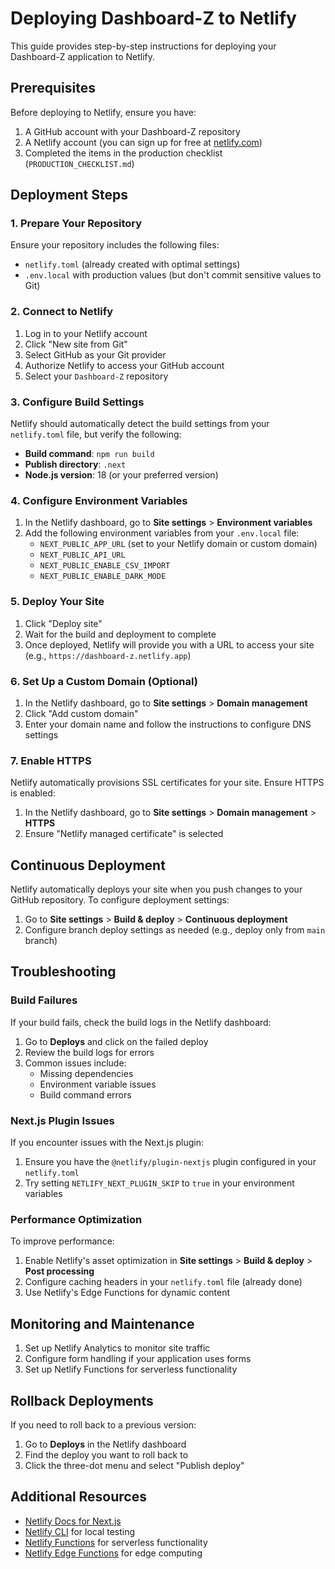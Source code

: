 # Deploying Dashboard-Z to Netlify

This guide provides step-by-step instructions for deploying your Dashboard-Z application to Netlify.

## Prerequisites

Before deploying to Netlify, ensure you have:

1. A GitHub account with your Dashboard-Z repository
2. A Netlify account (you can sign up for free at [netlify.com](https://netlify.com))
3. Completed the items in the production checklist (`PRODUCTION_CHECKLIST.md`)

## Deployment Steps

### 1. Prepare Your Repository

Ensure your repository includes the following files:

- `netlify.toml` (already created with optimal settings)
- `.env.local` with production values (but don't commit sensitive values to Git)

### 2. Connect to Netlify

1. Log in to your Netlify account
2. Click "New site from Git"
3. Select GitHub as your Git provider
4. Authorize Netlify to access your GitHub account
5. Select your `Dashboard-Z` repository

### 3. Configure Build Settings

Netlify should automatically detect the build settings from your `netlify.toml` file, but verify the following:

- **Build command**: `npm run build`
- **Publish directory**: `.next`
- **Node.js version**: 18 (or your preferred version)

### 4. Configure Environment Variables

1. In the Netlify dashboard, go to **Site settings** > **Environment variables**
2. Add the following environment variables from your `.env.local` file:
   - `NEXT_PUBLIC_APP_URL` (set to your Netlify domain or custom domain)
   - `NEXT_PUBLIC_API_URL`
   - `NEXT_PUBLIC_ENABLE_CSV_IMPORT`
   - `NEXT_PUBLIC_ENABLE_DARK_MODE`

### 5. Deploy Your Site

1. Click "Deploy site"
2. Wait for the build and deployment to complete
3. Once deployed, Netlify will provide you with a URL to access your site (e.g., `https://dashboard-z.netlify.app`)

### 6. Set Up a Custom Domain (Optional)

1. In the Netlify dashboard, go to **Site settings** > **Domain management**
2. Click "Add custom domain"
3. Enter your domain name and follow the instructions to configure DNS settings

### 7. Enable HTTPS

Netlify automatically provisions SSL certificates for your site. Ensure HTTPS is enabled:

1. In the Netlify dashboard, go to **Site settings** > **Domain management** > **HTTPS**
2. Ensure "Netlify managed certificate" is selected

## Continuous Deployment

Netlify automatically deploys your site when you push changes to your GitHub repository. To configure deployment settings:

1. Go to **Site settings** > **Build & deploy** > **Continuous deployment**
2. Configure branch deploy settings as needed (e.g., deploy only from `main` branch)

## Troubleshooting

### Build Failures

If your build fails, check the build logs in the Netlify dashboard:

1. Go to **Deploys** and click on the failed deploy
2. Review the build logs for errors
3. Common issues include:
   - Missing dependencies
   - Environment variable issues
   - Build command errors

### Next.js Plugin Issues

If you encounter issues with the Next.js plugin:

1. Ensure you have the `@netlify/plugin-nextjs` plugin configured in your `netlify.toml`
2. Try setting `NETLIFY_NEXT_PLUGIN_SKIP` to `true` in your environment variables

### Performance Optimization

To improve performance:

1. Enable Netlify's asset optimization in **Site settings** > **Build & deploy** > **Post processing**
2. Configure caching headers in your `netlify.toml` file (already done)
3. Use Netlify's Edge Functions for dynamic content

## Monitoring and Maintenance

1. Set up Netlify Analytics to monitor site traffic
2. Configure form handling if your application uses forms
3. Set up Netlify Functions for serverless functionality

## Rollback Deployments

If you need to roll back to a previous version:

1. Go to **Deploys** in the Netlify dashboard
2. Find the deploy you want to roll back to
3. Click the three-dot menu and select "Publish deploy"

## Additional Resources

- [Netlify Docs for Next.js](https://docs.netlify.com/integrations/frameworks/next-js/)
- [Netlify CLI](https://docs.netlify.com/cli/get-started/) for local testing
- [Netlify Functions](https://docs.netlify.com/functions/overview/) for serverless functionality
- [Netlify Edge Functions](https://docs.netlify.com/edge-functions/overview/) for edge computing